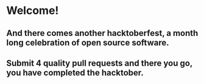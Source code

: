 # Welcome!
## And there comes another hacktoberfest, a month long celebration of open source software.
## Submit 4 quality pull requests and there you go, you have completed the hacktober.
